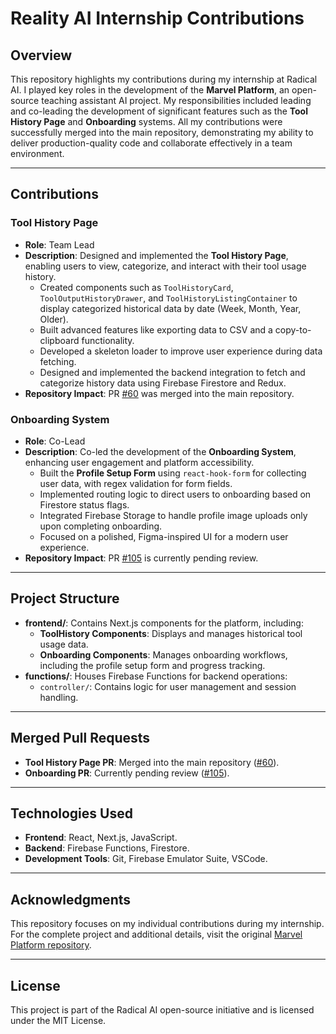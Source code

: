 # Reality AI Internship Contributions

## Overview
This repository highlights my contributions during my internship at Radical AI. I played key roles in the development of the **Marvel Platform**, an open-source teaching assistant AI project. My responsibilities included leading and co-leading the development of significant features such as the **Tool History Page** and **Onboarding** systems. All my contributions were successfully merged into the main repository, demonstrating my ability to deliver production-quality code and collaborate effectively in a team environment.

---

## Contributions

### Tool History Page
- **Role**: Team Lead
- **Description**: Designed and implemented the **Tool History Page**, enabling users to view, categorize, and interact with their tool usage history.
  - Created components such as `ToolHistoryCard`, `ToolOutputHistoryDrawer`, and `ToolHistoryListingContainer` to display categorized historical data by date (Week, Month, Year, Older).
  - Built advanced features like exporting data to CSV and a copy-to-clipboard functionality.
  - Developed a skeleton loader to improve user experience during data fetching.
  - Designed and implemented the backend integration to fetch and categorize history data using Firebase Firestore and Redux.
- **Repository Impact**: PR [#60](https://github.com/marvelai-org/marvel-platform/pull/60) was merged into the main repository.

### Onboarding System
- **Role**: Co-Lead
- **Description**: Co-led the development of the **Onboarding System**, enhancing user engagement and platform accessibility.
  - Built the **Profile Setup Form** using `react-hook-form` for collecting user data, with regex validation for form fields.
  - Implemented routing logic to direct users to onboarding based on Firestore status flags.
  - Integrated Firebase Storage to handle profile image uploads only upon completing onboarding.
  - Focused on a polished, Figma-inspired UI for a modern user experience.
- **Repository Impact**: PR [#105](https://github.com/marvelai-org/marvel-platform/pull/105) is currently pending review.

---

## Project Structure
- **frontend/**: Contains Next.js components for the platform, including:
  - **ToolHistory Components**: Displays and manages historical tool usage data.
  - **Onboarding Components**: Manages onboarding workflows, including the profile setup form and progress tracking.
- **functions/**: Houses Firebase Functions for backend operations:
  - `controller/`: Contains logic for user management and session handling.

---

## Merged Pull Requests
- **Tool History Page PR**: Merged into the main repository ([#60](https://github.com/marvelai-org/marvel-platform/pull/60)).
- **Onboarding PR**: Currently pending review ([#105](https://github.com/marvelai-org/marvel-platform/pull/105)).

---

## Technologies Used
- **Frontend**: React, Next.js, JavaScript.
- **Backend**: Firebase Functions, Firestore.
- **Development Tools**: Git, Firebase Emulator Suite, VSCode.

---

## Acknowledgments
This repository focuses on my individual contributions during my internship. For the complete project and additional details, visit the original [Marvel Platform repository](https://github.com/marvelai-org/marvel-platform).

---

## License
This project is part of the Radical AI open-source initiative and is licensed under the MIT License.
